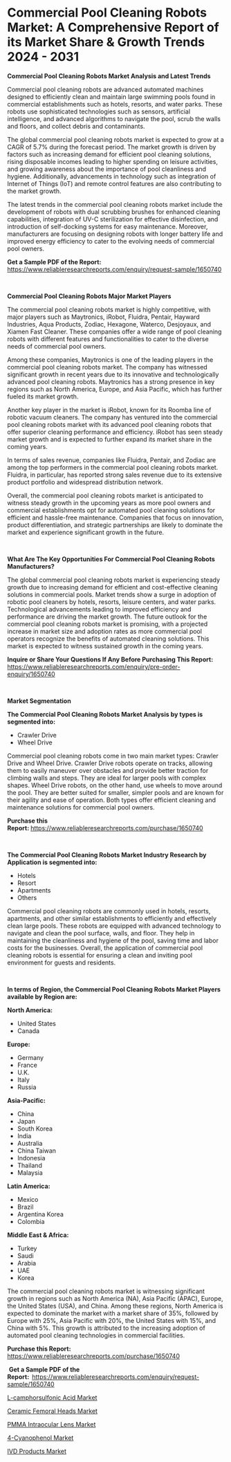 <p><h1>Commercial Pool Cleaning Robots Market: A Comprehensive Report of its Market Share & Growth Trends 2024 - 2031</h1></p><p><strong>Commercial Pool Cleaning Robots Market Analysis and Latest Trends</strong></p>
<p><p>Commercial pool cleaning robots are advanced automated machines designed to efficiently clean and maintain large swimming pools found in commercial establishments such as hotels, resorts, and water parks. These robots use sophisticated technologies such as sensors, artificial intelligence, and advanced algorithms to navigate the pool, scrub the walls and floors, and collect debris and contaminants.</p><p>The global commercial pool cleaning robots market is expected to grow at a CAGR of 5.7% during the forecast period. The market growth is driven by factors such as increasing demand for efficient pool cleaning solutions, rising disposable incomes leading to higher spending on leisure activities, and growing awareness about the importance of pool cleanliness and hygiene. Additionally, advancements in technology such as integration of Internet of Things (IoT) and remote control features are also contributing to the market growth.</p><p>The latest trends in the commercial pool cleaning robots market include the development of robots with dual scrubbing brushes for enhanced cleaning capabilities, integration of UV-C sterilization for effective disinfection, and introduction of self-docking systems for easy maintenance. Moreover, manufacturers are focusing on designing robots with longer battery life and improved energy efficiency to cater to the evolving needs of commercial pool owners.</p></p>
<p><strong>Get a Sample PDF of the Report:&nbsp;</strong> <a href="https://www.reliableresearchreports.com/enquiry/request-sample/1650740">https://www.reliableresearchreports.com/enquiry/request-sample/1650740</a></p>
<p>&nbsp;</p>
<p><strong>Commercial Pool Cleaning Robots Major Market Players</strong></p>
<p><p>The commercial pool cleaning robots market is highly competitive, with major players such as Maytronics, iRobot, Fluidra, Pentair, Hayward Industries, Aqua Products, Zodiac, Hexagone, Waterco, Desjoyaux, and Xiamen Fast Cleaner. These companies offer a wide range of pool cleaning robots with different features and functionalities to cater to the diverse needs of commercial pool owners.</p><p>Among these companies, Maytronics is one of the leading players in the commercial pool cleaning robots market. The company has witnessed significant growth in recent years due to its innovative and technologically advanced pool cleaning robots. Maytronics has a strong presence in key regions such as North America, Europe, and Asia Pacific, which has further fueled its market growth.</p><p>Another key player in the market is iRobot, known for its Roomba line of robotic vacuum cleaners. The company has ventured into the commercial pool cleaning robots market with its advanced pool cleaning robots that offer superior cleaning performance and efficiency. iRobot has seen steady market growth and is expected to further expand its market share in the coming years.</p><p>In terms of sales revenue, companies like Fluidra, Pentair, and Zodiac are among the top performers in the commercial pool cleaning robots market. Fluidra, in particular, has reported strong sales revenue due to its extensive product portfolio and widespread distribution network.</p><p>Overall, the commercial pool cleaning robots market is anticipated to witness steady growth in the upcoming years as more pool owners and commercial establishments opt for automated pool cleaning solutions for efficient and hassle-free maintenance. Companies that focus on innovation, product differentiation, and strategic partnerships are likely to dominate the market and experience significant growth in the future.</p></p>
<p>&nbsp;</p>
<p><strong>What Are The Key Opportunities For Commercial Pool Cleaning Robots Manufacturers?</strong></p>
<p><p>The global commercial pool cleaning robots market is experiencing steady growth due to increasing demand for efficient and cost-effective cleaning solutions in commercial pools. Market trends show a surge in adoption of robotic pool cleaners by hotels, resorts, leisure centers, and water parks. Technological advancements leading to improved efficiency and performance are driving the market growth. The future outlook for the commercial pool cleaning robots market is promising, with a projected increase in market size and adoption rates as more commercial pool operators recognize the benefits of automated cleaning solutions. This market is expected to witness sustained growth in the coming years.</p></p>
<p><strong>Inquire or Share Your Questions If Any Before Purchasing This Report:</strong> <a href="https://www.reliableresearchreports.com/enquiry/pre-order-enquiry/1650740">https://www.reliableresearchreports.com/enquiry/pre-order-enquiry/1650740</a></p>
<p>&nbsp;</p>
<p><strong>Market Segmentation</strong></p>
<p><strong>The Commercial Pool Cleaning Robots Market Analysis by types is segmented into:</strong></p>
<p><ul><li>Crawler Drive</li><li>Wheel Drive</li></ul></p>
<p><p>Commercial pool cleaning robots come in two main market types: Crawler Drive and Wheel Drive. Crawler Drive robots operate on tracks, allowing them to easily maneuver over obstacles and provide better traction for climbing walls and steps. They are ideal for larger pools with complex shapes. Wheel Drive robots, on the other hand, use wheels to move around the pool. They are better suited for smaller, simpler pools and are known for their agility and ease of operation. Both types offer efficient cleaning and maintenance solutions for commercial pool owners.</p></p>
<p><strong>Purchase this Report:&nbsp;</strong><a href="https://www.reliableresearchreports.com/purchase/1650740">https://www.reliableresearchreports.com/purchase/1650740</a></p>
<p>&nbsp;</p>
<p><strong>The Commercial Pool Cleaning Robots Market Industry Research by Application is segmented into:</strong></p>
<p><ul><li>Hotels</li><li>Resort</li><li>Apartments</li><li>Others</li></ul></p>
<p><p>Commercial pool cleaning robots are commonly used in hotels, resorts, apartments, and other similar establishments to efficiently and effectively clean large pools. These robots are equipped with advanced technology to navigate and clean the pool surface, walls, and floor. They help in maintaining the cleanliness and hygiene of the pool, saving time and labor costs for the businesses. Overall, the application of commercial pool cleaning robots is essential for ensuring a clean and inviting pool environment for guests and residents.</p></p>
<p>&nbsp;</p>
<p><strong>In terms of Region, the Commercial Pool Cleaning Robots Market Players available by Region are:</strong></p>
<p>
    <p> <strong> North America: </strong>
        <ul>
            <li>United States</li>
            <li>Canada</li>
        </ul>
        </p> 
    <p> <strong> Europe: </strong>
        <ul>
            <li>Germany</li>
            <li>France</li>
            <li>U.K.</li>
            <li>Italy</li>
            <li>Russia</li>
        </ul>
        </p> 
    <p> <strong> Asia-Pacific: </strong>
        <ul>
            <li>China</li>
            <li>Japan</li>
            <li>South Korea</li>
            <li>India</li>
            <li>Australia</li>
            <li>China Taiwan</li>
            <li>Indonesia</li>
            <li>Thailand</li>
            <li>Malaysia</li>
        </ul>
        </p> 
    <p> <strong> Latin America: </strong>
        <ul>
            <li>Mexico</li>
            <li>Brazil</li>
            <li>Argentina Korea</li>
            <li>Colombia</li>
        </ul>
        </p> 
    <p> <strong> Middle East & Africa: </strong>
        <ul>
            <li>Turkey</li>
            <li>Saudi</li>
            <li>Arabia</li>
            <li>UAE</li>
            <li>Korea</li>
        </ul>
    </p>
    </p>
<p><p>The commercial pool cleaning robots market is witnessing significant growth in regions such as North America (NA), Asia Pacific (APAC), Europe, the United States (USA), and China. Among these regions, North America is expected to dominate the market with a market share of 35%, followed by Europe with 25%, Asia Pacific with 20%, the United States with 15%, and China with 5%. This growth is attributed to the increasing adoption of automated pool cleaning technologies in commercial facilities.</p></p>
<p><strong>Purchase this Report: </strong><a href="https://www.reliableresearchreports.com/purchase/1650740">https://www.reliableresearchreports.com/purchase/1650740</a></p>
<p>&nbsp;<strong>Get a Sample PDF of the Report:&nbsp;&nbsp;</strong><a href="https://www.reliableresearchreports.com/enquiry/request-sample/1650740">https://www.reliableresearchreports.com/enquiry/request-sample/1650740</a></p>
<p><strong></strong></p>
<p><p><a href="https://github.com/jaidynmorantestelletmjzya/Market-Research-Report-List-1/blob/main/l-camphorsulfonic-acid-market.md">L-camphorsulfonic Acid Market</a></p><p><a href="https://medium.com/@amypatel1993/ceramic-femoral-heads-market-comprehensive-assessment-by-type-application-and-geography-8f378be80da8">Ceramic Femoral Heads Market</a></p><p><a href="https://medium.com/@amypatel1993/pmma-intraocular-lens-market-report-reveals-the-latest-trends-and-growth-opportunities-of-this-db110bf3147b">PMMA Intraocular Lens Market</a></p><p><a href="https://github.com/ruddyyedelwadw/Market-Research-Report-List-1/blob/main/4-cyanophenol-market.md">4-Cyanophenol Market</a></p><p><a href="https://medium.com/@judithhoffman05/ivd-products-market-size-cagr-trends-2024-2030-f501bd18919f">IVD Products Market</a></p></p>